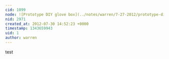 ```yaml
---
cid: 1099
node: ![Prototype DIY glove box](../notes/warren/7-27-2012/prototype-diy-glove-box)
nid: 2971
created_at: 2012-07-30 14:52:23 +0000
timestamp: 1343659943
uid: 1
author: warren
---
```


test